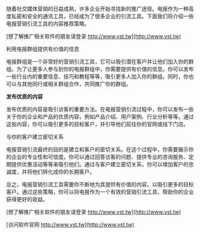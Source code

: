 随着社交媒体营销的日益成熟，许多企业开始寻找新的推广途径。电报作为一种高度私密和安全的通讯工具，已经成为了很多企业的引流工具。下面我们将介绍一些电报营销引流工具的内容推荐策略。

[想了解推广相关软件的朋友请登录 http://www.vst.tw](http://www.vst.tw)

利用电报群组提供有价值的信息

电报群组是一个非常好的营销引流工具，它可以吸引潜在客户并让他们加入你的群组。为了让更多人参与到你的电报群组中，你需要提供有价值的信息。你可以发布一些行业内的重要信息、技巧和教程等等，吸引更多人加入你的群组。同时，你也可以与其他同行或相关群组合作，共同推广你的群组。

**发布优质的内容**

发布优质的内容是吸引访客的重要方法。在电报营销引流过程中，你可以发布一些关于你的企业和产品的优质内容，例如产品介绍、用户案例、行业分析等等。通过这些内容，你可以吸引更多的目标客户，并引导他们前往你的官网或线下门店。

与你的客户建立密切关系

电报营销引流最终的目的是建立和客户的密切关系。在这个过程中，你需要展示你的企业的专业性和可信度。你可以通过回答访客的问题、提供专业的咨询服务、定期提供优惠活动等等来吸引他们。通过与客户建立密切关系，你可以增加客户的忠诚度，并将他们转化成你的长期客户。

总之，电报营销引流工具需要你不断地为其提供有价值的内容，以吸引更多的目标客户。通过这些策略，你可以将电报作为一个有效的营销引流工具，帮助你的企业获得更好的收益。

[想了解推广相关软件的朋友请登录 http://www.vst.tw](http://www.vst.tw)


[访问软件官网 http://www.vst.tw](http://www.vst.tw)
